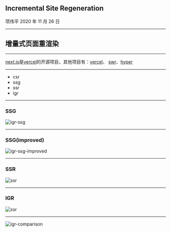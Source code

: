 ## Incremental Site Regeneration

项伟平
2020 年 11 月 26 日

----

## 增量式页面重渲染

----

[next.js](https://nextjs.org/)是[vercel](http://vercel.com/)的开源项目，其他项目有：[vercel](https://github.com/vercel/vercel)、 [swr](https://github.com/vercel/)、[hyper](https://github.com/vercel/hyper)

----

- csr
- ssg
- ssr
- igr

----

### SSG

![igr-ssg](https://keynote.vercel.app/img/igr-ssg.png)

----

### SSG(improved)

![igr-ssg-improved](https://keynote.vercel.app/img/igr-ssg-improved.png)

----

### SSR

![ssr](https://keynote.vercel.app/img/ssr.png)

----

### IGR

![ssr](https://keynote.vercel.app/img/igr.png)

----

![igr-comparison](https://keynote.vercel.app/img/igr-comparison.png)